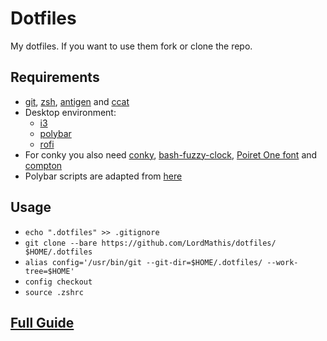 # Dotfiles

My dotfiles. If you want to use them fork or clone the repo.

## Requirements

* [git](https://git-scm.com/), [zsh](http://www.zsh.org/), [antigen](https://github.com/zsh-users/antigen) and [ccat](https://github.com/jingweno/ccat)
* Desktop environment: 
  * [i3](https://i3wm.org/)
  * [polybar](https://github.com/jaagr/polybar)
  * [rofi](https://github.com/DaveDavenport/rofi)
* For conky you also need [conky](https://github.com/brndnmtthws/conky), [bash-fuzzy-clock](https://github.com/coreymwamba/bashfuzzyclock), [Poiret One font](https://www.fontsquirrel.com/fonts/poiret-one) and [compton](https://github.com/yshui/compton)
* Polybar scripts are adapted from [here](https://github.com/x70b1/polybar-scripts) 

## Usage

* `echo ".dotfiles" >> .gitignore`
* `git clone --bare https://github.com/LordMathis/dotfiles/ $HOME/.dotfiles`
* `alias config='/usr/bin/git --git-dir=$HOME/.dotfiles/ --work-tree=$HOME'`
* `config checkout`
* `source .zshrc`

## [Full Guide](https://developer.atlassian.com/blog/2016/02/best-way-to-store-dotfiles-git-bare-repo/)
